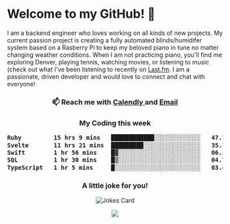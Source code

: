 <h1> Welcome to my GitHub! 👋 </h1>


  I am a backend engineer who loves working on all kinds of new projects. My current passion project is creating a fully automated blinds/humidifer system based on a Rasberry Pi to keep my beloved piano in tune no matter changing weather conditions. When I am not practicing piano, you'll find me exploring Denver, playing tennis, watching movies, or listening to music (check out what I've been listening to recently on [Last.fm](https://www.last.fm/user/mballa000). I am a passionate, driven developer and would love to connect and chat with everyone!

<h3 align = "center"> 📫 Reach me with <a href = "https://calendly.com/msbrandt00/30min"> Calendly </a> and <a href="mailto:msbrandt00@gmail.com">Email</a> 
 </h3>


 
<div align = "center"
[![Anurag's GitHub stats](https://github-readme-stats.vercel.app/api?username=mbrandt00)](https://github.com/anuraghazra/github-readme-stats)
          </div>
<h3 align="center">
  My Coding this week
<!--START_SECTION:waka-->

```txt
Ruby         15 hrs 9 mins   ████████████░░░░░░░░░░░░░   47.71 %
Svelte       11 hrs 21 mins  █████████░░░░░░░░░░░░░░░░   35.77 %
Swift        1 hr 56 mins    █▓░░░░░░░░░░░░░░░░░░░░░░░   06.10 %
SQL          1 hr 30 mins    █▒░░░░░░░░░░░░░░░░░░░░░░░   04.75 %
TypeScript   1 hr 5 mins     █░░░░░░░░░░░░░░░░░░░░░░░░   03.44 %
```

<!--END_SECTION:waka-->

### A little joke for you!

![Jokes Card](https://readme-jokes.vercel.app/api?hideBorder)

<a href="https://www.linkedin.com/in/mbrandt00/"><img src="https://img.shields.io/badge/linkedin-%230077B5.svg?&style=for-the-badge&logo=linkedin&logoColor=white" /></a>

